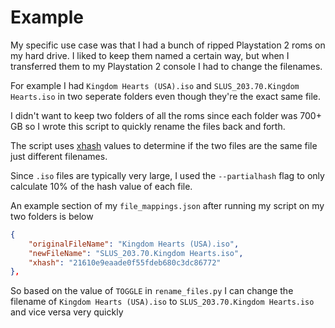 # Example

My specific use case was that I had a bunch of ripped Playstation 2 roms on my hard drive. I liked to keep them named a certain way, but when I transferred them to my Playstation 2 console I had to change the filenames. 

For example I had `Kingdom Hearts (USA).iso` and `SLUS_203.70.Kingdom Hearts.iso` in two seperate folders even though they're the exact same file.

I didn't want to keep two folders of all the roms since each folder was 700+ GB so I wrote this script to quickly rename the files back and forth. 

The script uses [xhash](https://github.com/Cyan4973/xxHash) values to determine if the two files are the same file just different filenames.

Since `.iso` files are typically very large, I used the `--partialhash` flag to only calculate 10% of the hash value of each file.

An example section of my `file_mappings.json` after running my script on my two folders is below

```json
{
    "originalFileName": "Kingdom Hearts (USA).iso",
    "newFileName": "SLUS_203.70.Kingdom Hearts.iso",
    "xhash": "21610e9eaade0f55fdeb680c3dc86772"
},
```

So based on the value of `TOGGLE` in `rename_files.py` I can change the filename of `Kingdom Hearts (USA).iso` to `SLUS_203.70.Kingdom Hearts.iso` and vice versa very quickly